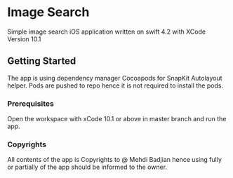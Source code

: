 # Image Search

Simple image search iOS application written on swift 4.2 with XCode Version 10.1

## Getting Started

The app is using dependency manager Cocoapods for SnapKit Autolayout helper. Pods are pushed to repo hence it is not required to install the pods.

### Prerequisites

Open the workspace with xCode 10.1 or above in master branch and run the app.

### Copyrights

All contents of the app is Copyrights to @ Mehdi Badjian hence using fully or partially of the app should be informed to the owner.
